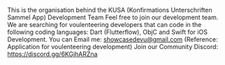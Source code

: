 This is the organisation behind the KUSA (Konfirmations Unterschriften Sammel App) Development Team Feel free to join our development team. We are searching for voulenteering developers that can code in the following coding languages: Dart (Flutterflow), ObjC and Swift for iOS Development. You can Email me: showcasedevu@gmail.com (Reference: Application for voulenteering development) Join our Community Discord: https://discord.gg/6KGjhARZna
